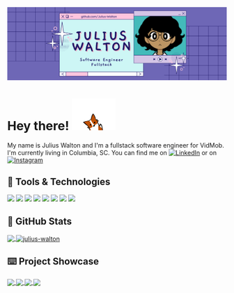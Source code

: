 
<img src="https://github.com/Julius-Walton/Julius-Walton/blob/main/banner.svg" alt="Header">

# Hey there! <img src="https://github.com/Julius-Walton/Julius-Walton/blob/main/wave%20dog.gif?raw=true" width="100px">
My name is Julius Walton and I'm a fullstack software engineer for VidMob. I'm currently living in Columbia, SC. You can find me on [![LinkedIn][3.2]][3] or on [![Instagram][1.2]][1]

## 👾 Tools & Technologies
![](https://img.shields.io/badge/JavaScript-323330?style=for-the-badge&logo=javascript&logoColor=F7DF1E)
![](https://img.shields.io/badge/Java-ED8B00?style=for-the-badge&logo=java&logoColor=white)
![](https://img.shields.io/badge/React-20232A?style=for-the-badge&logo=react&logoColor=61DAFB)
![](https://img.shields.io/badge/Redux-593D88?style=for-the-badge&logo=redux&logoColor=white)
![](https://img.shields.io/badge/C-00599C?style=for-the-badge&logo=c&logoColor=white)
![](https://img.shields.io/badge/Go-00ADD8?style=for-the-badge&logo=go&logoColor=white)
![](https://img.shields.io/badge/HTML5-E34F26?style=for-the-badge&logo=html5&logoColor=white)
![](https://img.shields.io/badge/CSS3-1572B6?style=for-the-badge&logo=css3&logoColor=white)

## 🧮 GitHub Stats
<a href="https://github.com/Julius-Walton">
  <img align="center" src="https://github-readme-stats.vercel.app/api/top-langs/?username=Julius-Walton&hide=html,tex&title_color=ffffff&text_color=c9cacc&icon_color=2bbc8a&bg_color=1d1f21&langs_count=3" />
</a>
<a href="https://github.com/Julius-Walton">
  <img align="center" src="http://github-readme-streak-stats.herokuapp.com?user=julius-walton&theme=dark&date_format=M%20j%5B%2C%20Y%5D" alt="julius-walton" />
</a>

## ⌨️ Project Showcase
<a href="https://github.com/Julius-Walton/USACE-Jetties">
  <img align="center" height="125px" src="https://github-readme-stats.vercel.app/api/pin/?username=julius-walton&repo=USACE-Jetties&title_color=ffffff&text_color=c9cacc&icon_color=2bbc8a&bg_color=1d1f21" />
</a>
<a href="https://github.com/Julius-Walton/CirdlesWebUI">
  <img align="center" height="125px" src="https://github-readme-stats.vercel.app/api/pin/?username=julius-walton&repo=CirdlesWebUI&title_color=ffffff&text_color=c9cacc&icon_color=2bbc8a&bg_color=1d1f21" />
</a>
<a href="https://github.com/Julius-Walton/julius-walton.github.io">
  <img align="center" height="125px" src="https://github-readme-stats.vercel.app/api/pin/?username=julius-walton&repo=julius-walton.github.io&title_color=ffffff&text_color=c9cacc&icon_color=2bbc8a&bg_color=1d1f21" />
</a>
<a href="https://github.com/Julius-Walton/netflix-clone">
  <img align="center" height="125px" src="https://github-readme-stats.vercel.app/api/pin/?username=julius-walton&repo=netflix-clone&title_color=ffffff&text_color=c9cacc&icon_color=2bbc8a&bg_color=1d1f21" />
</a>


<!-- icons -->
[1.2]: https://img.shields.io/badge/Instagram-E4405F?style=for-the-badge&logo=instagram&logoColor=white
[3.2]: https://img.shields.io/badge/LinkedIn-0077B5?style=for-the-badge&logo=linkedin&logoColor=white

<!-- links to social media accounts -->
[1]: https://www.instagram.com/shios_os/
[3]: https://www.linkedin.com/in/julius-walton-10a2a714a/

<!-- Resources -->
<!-- GitHub Stats: https://github.com/anuraghazra/github-readme-stats -->
<!-- Icons: https://github.com/alexandresanlim/Badges4-README.md-Profile -->
<!-- Emojis: https://emojipedia.org/emoji/ -->
